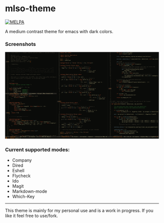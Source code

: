 # mlso-theme

[![MELPA](http://melpa.org/packages/mlso-theme-badge.svg)](http://melpa.org/#/mlso-theme)

A medium contrast theme for emacs with dark colors.

### Screenshots
![lisp-cpp-haskell-python](images/lisp-cpp-haskell-python.png "lisp cpp haskell python")
### Current supported modes:
- Company
- Dired
- Eshell
- Flycheck
- Ido
- Magit
- Markdown-mode
- Which-Key

---

This theme is mainly for my personal use and is a work in progress. If
you like it feel free to use/fork.
